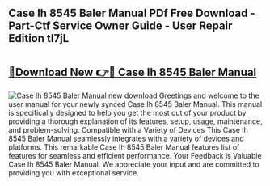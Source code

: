 ## Case Ih 8545 Baler Manual PDf Free Download - Part-Ctf Service Owner Guide - User Repair Edition tI7jL

# <h2><a href="http://bc88840.oget.top/?id=Case+Ih+8545+Baler+Manual">🔗Download New 👉🔴 Case Ih 8545 Baler Manual</a></h2>

[![Case Ih 8545 Baler Manual new download](https://i.imgur.com/5g1atiW.png)](http://bc88840.oget.top/?id=Case+Ih+8545+Baler+Manual)
Greetings and welcome to the user manual for your newly synced Case Ih 8545 Baler Manual. This manual is specifically designed to help you get the most out of your product by providing a thorough explanation of its features, setup, usage, maintenance, and problem-solving. Compatible with a Variety of Devices This Case Ih 8545 Baler Manual seamlessly integrates with a variety of devices and platforms. This remarkable Case Ih 8545 Baler Manual features list of features for seamless and efficient performance. Your Feedback is Valuable Case Ih 8545 Baler Manual. We appreciate your input and are committed to providing you with exceptional service.
